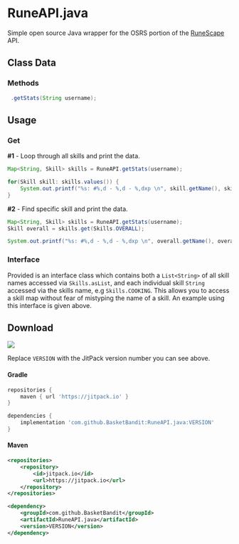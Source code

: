 # RuneAPI.java
Simple open source Java wrapper for the OSRS portion of the [RuneScape](https://oldschool.runescape.com/) API.

## Class Data

### Methods

```java
 .getStats(String username);
```

## Usage

### Get

**#1** - Loop through all skills and print the data.
```java
Map<String, Skill> skills = RuneAPI.getStats(username);

for(Skill skill: skills.values()) {
    System.out.printf("%s: #%,d - %,d - %,dxp \n", skill.getName(), skill.getRank(), skill.getLevel(), skill.getExperience());
}
```

**#2** - Find specific skill and print the data.
```java
Map<String, Skill> skills = RuneAPI.getStats(username);
Skill overall = skills.get(Skills.OVERALL);

System.out.printf("%s: #%,d - %,d - %,dxp \n", overall.getName(), overall.getRank(), overall.getLevel(), overall.getExperience());
```

### Interface
Provided is an interface class which contains both a ```List<String>``` of all skill names accessed via ```Skills.asList```, 
and each individual skill ```String``` accessed via the skills name, e.g ```Skills.COOKING```. 
This allows you to access a skill map without fear of mistyping the name of a skill. An example using this interface is given above.

## Download

[![](https://jitpack.io/v/BasketBandit/RuneAPI.java.svg)](https://jitpack.io/#BasketBandit/RuneAPI.java)
 
Replace `VERSION` with the JitPack version number you can see above.
 
#### Gradle
```gradle
repositories {
    maven { url 'https://jitpack.io' }
}
```

```gradle
dependencies {
    implementation 'com.github.BasketBandit:RuneAPI.java:VERSION'
}
```
 
#### Maven
```xml
<repositories>
    <repository>
        <id>jitpack.io</id>
        <url>https://jitpack.io</url>
    </repository>
</repositories>
```  

```xml
<dependency>
    <groupId>com.github.BasketBandit</groupId>
    <artifactId>RuneAPI.java</artifactId>
    <version>VERSION</version>
</dependency>
```